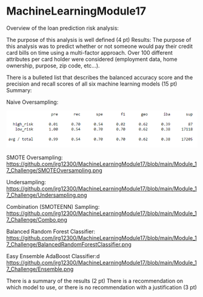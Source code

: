 # MachineLearningModule17

Overview of the loan prediction risk analysis:

The purpose of this analysis is well defined (4 pt)
Results:
  The purpose of this analysis was to predict whether or not someone would pay their credit card bills on time using a multi-factor approach. Over 100 different attributes per card holder were considered (employment data, home ownership, purpose, zip code, etc...).

There is a bulleted list that describes the balanced accuracy score and the precision and recall scores of all six machine learning models (15 pt)
Summary:

Naive Oversampling:

![Oversampling](https://github.com/jrg12300/MachineLearningModule17/blob/main/Module_17_Challenge/NaiveOversampling.png)

SMOTE Oversampling:
https://github.com/jrg12300/MachineLearningModule17/blob/main/Module_17_Challenge/SMOTEOversampling.png

Undersampling:
https://github.com/jrg12300/MachineLearningModule17/blob/main/Module_17_Challenge/Undersampling.png

Combination (SMOTEENN) Sampling:
https://github.com/jrg12300/MachineLearningModule17/blob/main/Module_17_Challenge/Combo.png

Balanced Random Forest Classifier:
https://github.com/jrg12300/MachineLearningModule17/blob/main/Module_17_Challenge/BalancedRandomForestClassifier.png

Easy Ensemble AdaBoost Classifier:d
https://github.com/jrg12300/MachineLearningModule17/blob/main/Module_17_Challenge/Ensemble.png

There is a summary of the results (2 pt)
There is a recommendation on which model to use, or there is no recommendation with a justification (3 pt)

